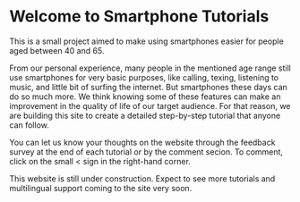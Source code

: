 # Welcome to Smartphone Tutorials

This is a small project aimed to make using smartphones easier for people aged between 40 and 65. 

From our personal experience, many people in the mentioned age range still use smartphones for very basic purposes, like calling, texing, listening to music, and little bit of surfing the internet. But smartphones these days can do so much more.  We think knowing some of these features can make an improvement in the quality of life of our target audience. For that reason, we are building this site to create a detailed step-by-step tutorial that anyone can follow.

You can let us know your thoughts on the website through the feedback survey at the end of each tutorial or by the comment secion. To comment, click on the small < sign in the right-hand corner.

This website is still under construction. Expect to see more tutorials and multilingual support coming to the site very soon.
